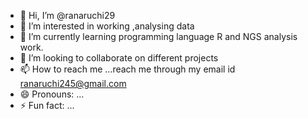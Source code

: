 - 👋 Hi, I’m @ranaruchi29
- 👀 I’m interested in working ,analysing data
- 🌱 I’m currently learning programming language R and NGS analysis work.
- 💞️ I’m looking to collaborate on different projects
- 📫 How to reach me ...reach me through my email id ranaruchi245@gmail.com
- 😄 Pronouns: ...
- ⚡ Fun fact: ...

<!---
ranaruchi29/ranaruchi29 is a ✨ special ✨ repository because its `README.md` (this file) appears on your GitHub profile.
You can click the Preview link to take a look at your changes.
--->
